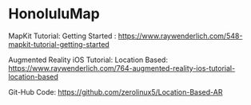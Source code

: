 # HonoluluMap
MapKit Tutorial: Getting Started : 
https://www.raywenderlich.com/548-mapkit-tutorial-getting-started


Augmented Reality iOS Tutorial: Location Based:
https://www.raywenderlich.com/764-augmented-reality-ios-tutorial-location-based

Git-Hub Code:
https://github.com/zerolinux5/Location-Based-AR
